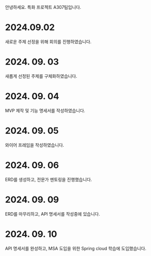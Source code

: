 안녕하세요. 특화 프로젝트 A307팀입니다.

# 2024.09.02
새로운 주제 선정을 위해 회의를 진행하였습니다.

# 2024. 09. 03
새롭게 선정된 주제를 구체화하였습니다.

# 2024. 09. 04
MVP 제작 및 기능 명세서를 작성하였습니다.

# 2024. 09. 05
와이어 프레임을 작성하였습니다.

# 2024. 09. 06
ERD를 생성하고, 전문가 멘토링을 진행했습니다.

# 2024. 09. 09
ERD를 마무리하고, API 명세서를 작성중에 있습니다.

# 2024. 09. 10
API 명세서를 완성하고, MSA 도입을 위한 Spring cloud 학습에 도입했습니다.

